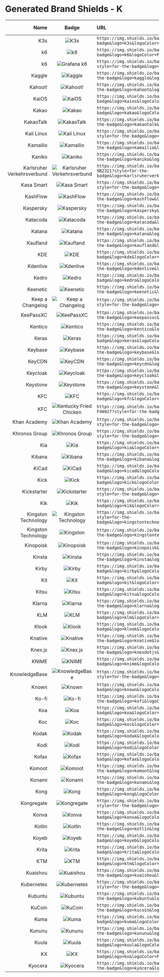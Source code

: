# Generated Brand Shields - K
| Name | Badge | URL | Brand Guidelines |
| ---: | :---: | :--- | :--- |
| K3s | ![K3s](https://img.shields.io/badge/K3s-FFC61C?style=for-the-badge&logo=k3s&logoColor=333333) | `https://img.shields.io/badge/K3s-FFC61C?style=for-the-badge&logo=k3s&logoColor=333333` |   |
| k6 | ![k6](https://img.shields.io/badge/k6-7D64FF?style=for-the-badge&logo=k6&logoColor=FFFFFF) | `https://img.shields.io/badge/k6-7D64FF?style=for-the-badge&logo=k6&logoColor=FFFFFF` |   |
| k6 | ![Grafana k6](https://img.shields.io/badge/Grafana_k6-7D64FF?style=for-the-badge&logo=k6&logoColor=FFFFFF) | `https://img.shields.io/badge/Grafana_k6-7D64FF?style=for-the-badge&logo=k6&logoColor=FFFFFF` |   |
| Kaggle | ![Kaggle](https://img.shields.io/badge/Kaggle-20BEFF?style=for-the-badge&logo=kaggle&logoColor=FFFFFF) | `https://img.shields.io/badge/Kaggle-20BEFF?style=for-the-badge&logo=kaggle&logoColor=FFFFFF` | [Link](https://www.kaggle.com/brand-guidelines) |
| Kahoot! | ![Kahoot!](https://img.shields.io/badge/Kahoot!-46178F?style=for-the-badge&logo=kahoot&logoColor=FFFFFF) | `https://img.shields.io/badge/Kahoot!-46178F?style=for-the-badge&logo=kahoot&logoColor=FFFFFF` | [Link](https://kahoot.com/library/kahoot-logo/) |
| KaiOS | ![KaiOS](https://img.shields.io/badge/KaiOS-6F02B5?style=for-the-badge&logo=kaios&logoColor=FFFFFF) | `https://img.shields.io/badge/KaiOS-6F02B5?style=for-the-badge&logo=kaios&logoColor=FFFFFF` |   |
| Kakao | ![Kakao](https://img.shields.io/badge/Kakao-FFCD00?style=for-the-badge&logo=kakao&logoColor=333333) | `https://img.shields.io/badge/Kakao-FFCD00?style=for-the-badge&logo=kakao&logoColor=333333` |   |
| KakaoTalk | ![KakaoTalk](https://img.shields.io/badge/KakaoTalk-FFCD00?style=for-the-badge&logo=kakaotalk&logoColor=333333) | `https://img.shields.io/badge/KakaoTalk-FFCD00?style=for-the-badge&logo=kakaotalk&logoColor=333333` |   |
| Kali Linux | ![Kali Linux](https://img.shields.io/badge/Kali_Linux-557C94?style=for-the-badge&logo=kalilinux&logoColor=FFFFFF) | `https://img.shields.io/badge/Kali_Linux-557C94?style=for-the-badge&logo=kalilinux&logoColor=FFFFFF` | [Link](https://www.kali.org/docs/policy/trademark/) |
| Kamailio | ![Kamailio](https://img.shields.io/badge/Kamailio-506365?style=for-the-badge&logo=kamailio&logoColor=FFFFFF) | `https://img.shields.io/badge/Kamailio-506365?style=for-the-badge&logo=kamailio&logoColor=FFFFFF` |   |
| Kaniko | ![Kaniko](https://img.shields.io/badge/Kaniko-FFA600?style=for-the-badge&logo=kaniko&logoColor=FFFFFF) | `https://img.shields.io/badge/Kaniko-FFA600?style=for-the-badge&logo=kaniko&logoColor=FFFFFF` |   |
| Karlsruher Verkehrsverbund | ![Karlsruher Verkehrsverbund](https://img.shields.io/badge/Karlsruher_Verkehrsverbund-9B2321?style=for-the-badge&logo=karlsruherverkehrsverbund&logoColor=FFFFFF) | `https://img.shields.io/badge/Karlsruher_Verkehrsverbund-9B2321?style=for-the-badge&logo=karlsruherverkehrsverbund&logoColor=FFFFFF` |   |
| Kasa Smart | ![Kasa Smart](https://img.shields.io/badge/Kasa_Smart-4ACBD6?style=for-the-badge&logo=kasasmart&logoColor=FFFFFF) | `https://img.shields.io/badge/Kasa_Smart-4ACBD6?style=for-the-badge&logo=kasasmart&logoColor=FFFFFF` |   |
| KashFlow | ![KashFlow](https://img.shields.io/badge/KashFlow-E5426E?style=for-the-badge&logo=kashflow&logoColor=FFFFFF) | `https://img.shields.io/badge/KashFlow-E5426E?style=for-the-badge&logo=kashflow&logoColor=FFFFFF` |   |
| Kaspersky | ![Kaspersky](https://img.shields.io/badge/Kaspersky-006D5C?style=for-the-badge&logo=kaspersky&logoColor=FFFFFF) | `https://img.shields.io/badge/Kaspersky-006D5C?style=for-the-badge&logo=kaspersky&logoColor=FFFFFF` |   |
| Katacoda | ![Katacoda](https://img.shields.io/badge/Katacoda-F48220?style=for-the-badge&logo=katacoda&logoColor=FFFFFF) | `https://img.shields.io/badge/Katacoda-F48220?style=for-the-badge&logo=katacoda&logoColor=FFFFFF` |   |
| Katana | ![Katana](https://img.shields.io/badge/Katana-000000?style=for-the-badge&logo=katana&logoColor=FFFFFF) | `https://img.shields.io/badge/Katana-000000?style=for-the-badge&logo=katana&logoColor=FFFFFF` |   |
| Kaufland | ![Kaufland](https://img.shields.io/badge/Kaufland-E10915?style=for-the-badge&logo=kaufland&logoColor=FFFFFF) | `https://img.shields.io/badge/Kaufland-E10915?style=for-the-badge&logo=kaufland&logoColor=FFFFFF` |   |
| KDE | ![KDE](https://img.shields.io/badge/KDE-1D99F3?style=for-the-badge&logo=kde&logoColor=FFFFFF) | `https://img.shields.io/badge/KDE-1D99F3?style=for-the-badge&logo=kde&logoColor=FFFFFF` |   |
| Kdenlive | ![Kdenlive](https://img.shields.io/badge/Kdenlive-527EB2?style=for-the-badge&logo=kdenlive&logoColor=FFFFFF) | `https://img.shields.io/badge/Kdenlive-527EB2?style=for-the-badge&logo=kdenlive&logoColor=FFFFFF` | [Link](https://kdenlive.org/en/trademark-logo/) |
| Kedro | ![Kedro](https://img.shields.io/badge/Kedro-FFC900?style=for-the-badge&logo=kedro&logoColor=333333) | `https://img.shields.io/badge/Kedro-FFC900?style=for-the-badge&logo=kedro&logoColor=333333` | [Link](https://github.com/kedro-org/kedro-brand-identity/blob/7f7b380cb1a2951c06ca292f0d2b442db895f804/Kedro_Brand_Guidelines.pdf) |
| Keenetic | ![Keenetic](https://img.shields.io/badge/Keenetic-009EE2?style=for-the-badge&logo=keenetic&logoColor=FFFFFF) | `https://img.shields.io/badge/Keenetic-009EE2?style=for-the-badge&logo=keenetic&logoColor=FFFFFF` | [Link](https://keenetic.com/en/legal) |
| Keep a Changelog | ![Keep a Changelog](https://img.shields.io/badge/Keep_a_Changelog-E05735?style=for-the-badge&logo=keepachangelog&logoColor=FFFFFF) | `https://img.shields.io/badge/Keep_a_Changelog-E05735?style=for-the-badge&logo=keepachangelog&logoColor=FFFFFF` |   |
| KeePassXC | ![KeePassXC](https://img.shields.io/badge/KeePassXC-6CAC4D?style=for-the-badge&logo=keepassxc&logoColor=FFFFFF) | `https://img.shields.io/badge/KeePassXC-6CAC4D?style=for-the-badge&logo=keepassxc&logoColor=FFFFFF` |   |
| Kentico | ![Kentico](https://img.shields.io/badge/Kentico-F05A22?style=for-the-badge&logo=kentico&logoColor=FFFFFF) | `https://img.shields.io/badge/Kentico-F05A22?style=for-the-badge&logo=kentico&logoColor=FFFFFF` |   |
| Keras | ![Keras](https://img.shields.io/badge/Keras-D00000?style=for-the-badge&logo=keras&logoColor=FFFFFF) | `https://img.shields.io/badge/Keras-D00000?style=for-the-badge&logo=keras&logoColor=FFFFFF` |   |
| Keybase | ![Keybase](https://img.shields.io/badge/Keybase-33A0FF?style=for-the-badge&logo=keybase&logoColor=FFFFFF) | `https://img.shields.io/badge/Keybase-33A0FF?style=for-the-badge&logo=keybase&logoColor=FFFFFF` |   |
| KeyCDN | ![KeyCDN](https://img.shields.io/badge/KeyCDN-047AED?style=for-the-badge&logo=keycdn&logoColor=FFFFFF) | `https://img.shields.io/badge/KeyCDN-047AED?style=for-the-badge&logo=keycdn&logoColor=FFFFFF` |   |
| Keycloak | ![Keycloak](https://img.shields.io/badge/Keycloak-4D4D4D?style=for-the-badge&logo=keycloak&logoColor=FFFFFF) | `https://img.shields.io/badge/Keycloak-4D4D4D?style=for-the-badge&logo=keycloak&logoColor=FFFFFF` |   |
| Keystone | ![Keystone](https://img.shields.io/badge/Keystone-166BFF?style=for-the-badge&logo=keystone&logoColor=FFFFFF) | `https://img.shields.io/badge/Keystone-166BFF?style=for-the-badge&logo=keystone&logoColor=FFFFFF` |   |
| KFC | ![KFC](https://img.shields.io/badge/KFC-F40027?style=for-the-badge&logo=kfc&logoColor=FFFFFF) | `https://img.shields.io/badge/KFC-F40027?style=for-the-badge&logo=kfc&logoColor=FFFFFF` |   |
| KFC | ![Kentucky Fried Chicken](https://img.shields.io/badge/Kentucky_Fried_Chicken-F40027?style=for-the-badge&logo=kfc&logoColor=FFFFFF) | `https://img.shields.io/badge/Kentucky_Fried_Chicken-F40027?style=for-the-badge&logo=kfc&logoColor=FFFFFF` |   |
| Khan Academy | ![Khan Academy](https://img.shields.io/badge/Khan_Academy-14BF96?style=for-the-badge&logo=khanacademy&logoColor=FFFFFF) | `https://img.shields.io/badge/Khan_Academy-14BF96?style=for-the-badge&logo=khanacademy&logoColor=FFFFFF` | [Link](https://support.khanacademy.org/hc/en-us/articles/202263034-Trademark-and-Brand-Usage-Policy) |
| Khronos Group | ![Khronos Group](https://img.shields.io/badge/Khronos_Group-CC3333?style=for-the-badge&logo=khronosgroup&logoColor=FFFFFF) | `https://img.shields.io/badge/Khronos_Group-CC3333?style=for-the-badge&logo=khronosgroup&logoColor=FFFFFF` | [Link](https://www.khronos.org/legal/trademarks/) |
| Kia | ![Kia](https://img.shields.io/badge/Kia-05141F?style=for-the-badge&logo=kia&logoColor=FFFFFF) | `https://img.shields.io/badge/Kia-05141F?style=for-the-badge&logo=kia&logoColor=FFFFFF` |   |
| Kibana | ![Kibana](https://img.shields.io/badge/Kibana-005571?style=for-the-badge&logo=kibana&logoColor=FFFFFF) | `https://img.shields.io/badge/Kibana-005571?style=for-the-badge&logo=kibana&logoColor=FFFFFF` |   |
| KiCad | ![KiCad](https://img.shields.io/badge/KiCad-314CB0?style=for-the-badge&logo=kicad&logoColor=FFFFFF) | `https://img.shields.io/badge/KiCad-314CB0?style=for-the-badge&logo=kicad&logoColor=FFFFFF` |   |
| Kick | ![Kick](https://img.shields.io/badge/Kick-53FC19?style=for-the-badge&logo=kick&logoColor=FFFFFF) | `https://img.shields.io/badge/Kick-53FC19?style=for-the-badge&logo=kick&logoColor=FFFFFF` |   |
| Kickstarter | ![Kickstarter](https://img.shields.io/badge/Kickstarter-05CE78?style=for-the-badge&logo=kickstarter&logoColor=FFFFFF) | `https://img.shields.io/badge/Kickstarter-05CE78?style=for-the-badge&logo=kickstarter&logoColor=FFFFFF` |   |
| Kik | ![Kik](https://img.shields.io/badge/Kik-82BC23?style=for-the-badge&logo=kik&logoColor=FFFFFF) | `https://img.shields.io/badge/Kik-82BC23?style=for-the-badge&logo=kik&logoColor=FFFFFF` |   |
| Kingston Technology | ![Kingston Technology](https://img.shields.io/badge/Kingston_Technology-000000?style=for-the-badge&logo=kingstontechnology&logoColor=FFFFFF) | `https://img.shields.io/badge/Kingston_Technology-000000?style=for-the-badge&logo=kingstontechnology&logoColor=FFFFFF` |   |
| Kingston Technology | ![Kingston](https://img.shields.io/badge/Kingston-000000?style=for-the-badge&logo=kingstontechnology&logoColor=FFFFFF) | `https://img.shields.io/badge/Kingston-000000?style=for-the-badge&logo=kingstontechnology&logoColor=FFFFFF` |   |
| Kinopoisk | ![Kinopoisk](https://img.shields.io/badge/Kinopoisk-FF5500?style=for-the-badge&logo=kinopoisk&logoColor=FFFFFF) | `https://img.shields.io/badge/Kinopoisk-FF5500?style=for-the-badge&logo=kinopoisk&logoColor=FFFFFF` | [Link](https://www.kinopoisk.ru/special/branding) |
| Kinsta | ![Kinsta](https://img.shields.io/badge/Kinsta-5333ED?style=for-the-badge&logo=kinsta&logoColor=FFFFFF) | `https://img.shields.io/badge/Kinsta-5333ED?style=for-the-badge&logo=kinsta&logoColor=FFFFFF` |   |
| Kirby | ![Kirby](https://img.shields.io/badge/Kirby-000000?style=for-the-badge&logo=kirby&logoColor=FFFFFF) | `https://img.shields.io/badge/Kirby-000000?style=for-the-badge&logo=kirby&logoColor=FFFFFF` |   |
| Kit | ![Kit](https://img.shields.io/badge/Kit-000000?style=for-the-badge&logo=kit&logoColor=FFFFFF) | `https://img.shields.io/badge/Kit-000000?style=for-the-badge&logo=kit&logoColor=FFFFFF` |   |
| Kitsu | ![Kitsu](https://img.shields.io/badge/Kitsu-FD755C?style=for-the-badge&logo=kitsu&logoColor=FFFFFF) | `https://img.shields.io/badge/Kitsu-FD755C?style=for-the-badge&logo=kitsu&logoColor=FFFFFF` |   |
| Klarna | ![Klarna](https://img.shields.io/badge/Klarna-FFB3C7?style=for-the-badge&logo=klarna&logoColor=333333) | `https://img.shields.io/badge/Klarna-FFB3C7?style=for-the-badge&logo=klarna&logoColor=333333` |   |
| KLM | ![KLM](https://img.shields.io/badge/KLM-00A1DE?style=for-the-badge&logo=klm&logoColor=FFFFFF) | `https://img.shields.io/badge/KLM-00A1DE?style=for-the-badge&logo=klm&logoColor=FFFFFF` |   |
| Klook | ![Klook](https://img.shields.io/badge/Klook-FF5722?style=for-the-badge&logo=klook&logoColor=FFFFFF) | `https://img.shields.io/badge/Klook-FF5722?style=for-the-badge&logo=klook&logoColor=FFFFFF` |   |
| Knative | ![Knative](https://img.shields.io/badge/Knative-0865AD?style=for-the-badge&logo=knative&logoColor=FFFFFF) | `https://img.shields.io/badge/Knative-0865AD?style=for-the-badge&logo=knative&logoColor=FFFFFF` | [Link](https://github.com/knative/community/blob/main/BRANDING.MD) |
| Knex.js | ![Knex.js](https://img.shields.io/badge/Knex.js-D26B38?style=for-the-badge&logo=knexdotjs&logoColor=FFFFFF) | `https://img.shields.io/badge/Knex.js-D26B38?style=for-the-badge&logo=knexdotjs&logoColor=FFFFFF` |   |
| KNIME | ![KNIME](https://img.shields.io/badge/KNIME-FDD800?style=for-the-badge&logo=knime&logoColor=333333) | `https://img.shields.io/badge/KNIME-FDD800?style=for-the-badge&logo=knime&logoColor=333333` |   |
| KnowledgeBase | ![KnowledgeBase](https://img.shields.io/badge/KnowledgeBase-9146FF?style=for-the-badge&logo=knowledgebase&logoColor=FFFFFF) | `https://img.shields.io/badge/KnowledgeBase-9146FF?style=for-the-badge&logo=knowledgebase&logoColor=FFFFFF` | [Link](https://www.knowledgebase.com/design) |
| Known | ![Known](https://img.shields.io/badge/Known-333333?style=for-the-badge&logo=known&logoColor=FFFFFF) | `https://img.shields.io/badge/Known-333333?style=for-the-badge&logo=known&logoColor=FFFFFF` |   |
| Ko-fi | ![Ko-fi](https://img.shields.io/badge/Ko--fi-FF5E5B?style=for-the-badge&logo=kofi&logoColor=FFFFFF) | `https://img.shields.io/badge/Ko--fi-FF5E5B?style=for-the-badge&logo=kofi&logoColor=FFFFFF` | [Link](https://more.ko-fi.com/brand-assets) |
| Koa | ![Koa](https://img.shields.io/badge/Koa-33333D?style=for-the-badge&logo=koa&logoColor=FFFFFF) | `https://img.shields.io/badge/Koa-33333D?style=for-the-badge&logo=koa&logoColor=FFFFFF` |   |
| Koc | ![Koc](https://img.shields.io/badge/Koc-F9423A?style=for-the-badge&logo=koc&logoColor=FFFFFF) | `https://img.shields.io/badge/Koc-F9423A?style=for-the-badge&logo=koc&logoColor=FFFFFF` |   |
| Kodak | ![Kodak](https://img.shields.io/badge/Kodak-ED0000?style=for-the-badge&logo=kodak&logoColor=FFFFFF) | `https://img.shields.io/badge/Kodak-ED0000?style=for-the-badge&logo=kodak&logoColor=FFFFFF` | [Link](https://www.kodak.com/en/company/page/site-terms) |
| Kodi | ![Kodi](https://img.shields.io/badge/Kodi-17B2E7?style=for-the-badge&logo=kodi&logoColor=FFFFFF) | `https://img.shields.io/badge/Kodi-17B2E7?style=for-the-badge&logo=kodi&logoColor=FFFFFF` |   |
| Kofax | ![Kofax](https://img.shields.io/badge/Kofax-00558C?style=for-the-badge&logo=kofax&logoColor=FFFFFF) | `https://img.shields.io/badge/Kofax-00558C?style=for-the-badge&logo=kofax&logoColor=FFFFFF` |   |
| Komoot | ![Komoot](https://img.shields.io/badge/Komoot-6AA127?style=for-the-badge&logo=komoot&logoColor=FFFFFF) | `https://img.shields.io/badge/Komoot-6AA127?style=for-the-badge&logo=komoot&logoColor=FFFFFF` | [Link](https://newsroom.komoot.com/media_kits/219423/) |
| Konami | ![Konami](https://img.shields.io/badge/Konami-B60014?style=for-the-badge&logo=konami&logoColor=FFFFFF) | `https://img.shields.io/badge/Konami-B60014?style=for-the-badge&logo=konami&logoColor=FFFFFF` |   |
| Kong | ![Kong](https://img.shields.io/badge/Kong-003459?style=for-the-badge&logo=kong&logoColor=FFFFFF) | `https://img.shields.io/badge/Kong-003459?style=for-the-badge&logo=kong&logoColor=FFFFFF` | [Link](https://konghq.com/brand/) |
| Kongregate | ![Kongregate](https://img.shields.io/badge/Kongregate-F04438?style=for-the-badge&logo=kongregate&logoColor=FFFFFF) | `https://img.shields.io/badge/Kongregate-F04438?style=for-the-badge&logo=kongregate&logoColor=FFFFFF` |   |
| Konva | ![Konva](https://img.shields.io/badge/Konva-0D83CD?style=for-the-badge&logo=konva&logoColor=FFFFFF) | `https://img.shields.io/badge/Konva-0D83CD?style=for-the-badge&logo=konva&logoColor=FFFFFF` |   |
| Kotlin | ![Kotlin](https://img.shields.io/badge/Kotlin-7F52FF?style=for-the-badge&logo=kotlin&logoColor=FFFFFF) | `https://img.shields.io/badge/Kotlin-7F52FF?style=for-the-badge&logo=kotlin&logoColor=FFFFFF` | [Link](https://www.jetbrains.com/company/brand/) |
| Koyeb | ![Koyeb](https://img.shields.io/badge/Koyeb-121212?style=for-the-badge&logo=koyeb&logoColor=FFFFFF) | `https://img.shields.io/badge/Koyeb-121212?style=for-the-badge&logo=koyeb&logoColor=FFFFFF` |   |
| Krita | ![Krita](https://img.shields.io/badge/Krita-3BABFF?style=for-the-badge&logo=krita&logoColor=FFFFFF) | `https://img.shields.io/badge/Krita-3BABFF?style=for-the-badge&logo=krita&logoColor=FFFFFF` |   |
| KTM | ![KTM](https://img.shields.io/badge/KTM-FF6600?style=for-the-badge&logo=ktm&logoColor=FFFFFF) | `https://img.shields.io/badge/KTM-FF6600?style=for-the-badge&logo=ktm&logoColor=FFFFFF` |   |
| Kuaishou | ![Kuaishou](https://img.shields.io/badge/Kuaishou-FF4906?style=for-the-badge&logo=kuaishou&logoColor=FFFFFF) | `https://img.shields.io/badge/Kuaishou-FF4906?style=for-the-badge&logo=kuaishou&logoColor=FFFFFF` | [Link](https://www.kuaishou.com/official/material-lib) |
| Kubernetes | ![Kubernetes](https://img.shields.io/badge/Kubernetes-326CE5?style=for-the-badge&logo=kubernetes&logoColor=FFFFFF) | `https://img.shields.io/badge/Kubernetes-326CE5?style=for-the-badge&logo=kubernetes&logoColor=FFFFFF` |   |
| Kubuntu | ![Kubuntu](https://img.shields.io/badge/Kubuntu-0079C1?style=for-the-badge&logo=kubuntu&logoColor=FFFFFF) | `https://img.shields.io/badge/Kubuntu-0079C1?style=for-the-badge&logo=kubuntu&logoColor=FFFFFF` |   |
| KuCoin | ![KuCoin](https://img.shields.io/badge/KuCoin-01BC8D?style=for-the-badge&logo=kucoin&logoColor=FFFFFF) | `https://img.shields.io/badge/KuCoin-01BC8D?style=for-the-badge&logo=kucoin&logoColor=FFFFFF` |   |
| Kuma | ![Kuma](https://img.shields.io/badge/Kuma-290B53?style=for-the-badge&logo=kuma&logoColor=FFFFFF) | `https://img.shields.io/badge/Kuma-290B53?style=for-the-badge&logo=kuma&logoColor=FFFFFF` |   |
| Kununu | ![Kununu](https://img.shields.io/badge/Kununu-FFC62E?style=for-the-badge&logo=kununu&logoColor=333333) | `https://img.shields.io/badge/Kununu-FFC62E?style=for-the-badge&logo=kununu&logoColor=333333` |   |
| Kuula | ![Kuula](https://img.shields.io/badge/Kuula-4092B4?style=for-the-badge&logo=kuula&logoColor=FFFFFF) | `https://img.shields.io/badge/Kuula-4092B4?style=for-the-badge&logo=kuula&logoColor=FFFFFF` |   |
| KX | ![KX](https://img.shields.io/badge/KX-101820?style=for-the-badge&logo=kx&logoColor=FFFFFF) | `https://img.shields.io/badge/KX-101820?style=for-the-badge&logo=kx&logoColor=FFFFFF` | [Link](https://kx.com/news-room) |
| Kyocera | ![Kyocera](https://img.shields.io/badge/Kyocera-DF0522?style=for-the-badge&logo=kyocera&logoColor=FFFFFF) | `https://img.shields.io/badge/Kyocera-DF0522?style=for-the-badge&logo=kyocera&logoColor=FFFFFF` |   |
